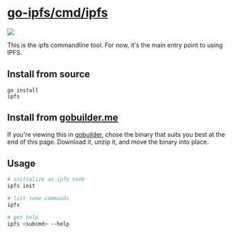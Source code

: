 # [go-ipfs/cmd/ipfs](http://github.com/ipfs/go-ipfs/tree/master/cmd/ipfs)

![](https://raw.githubusercontent.com/ipfs/logo/master/ipfs-logo-text-256-ice.png)

This is the ipfs commandline tool. For now, it's the main entry point to using IPFS.


## Install from source

```
go install
ipfs
```

## Install from [gobuilder.me](https://gobuilder.me/)

If you're viewing this in [gobuilder](https://gobuilder.me/github.com/ipfs/go-ipfs/cmd/ipfs), chose the binary that suits you best at the end of this page. Download it, unzip it, and move the binary into place.

## Usage

```sh
# initialize an ipfs node
ipfs init

# list some commands
ipfs

# get help
ipfs <subcmd> --help
```
